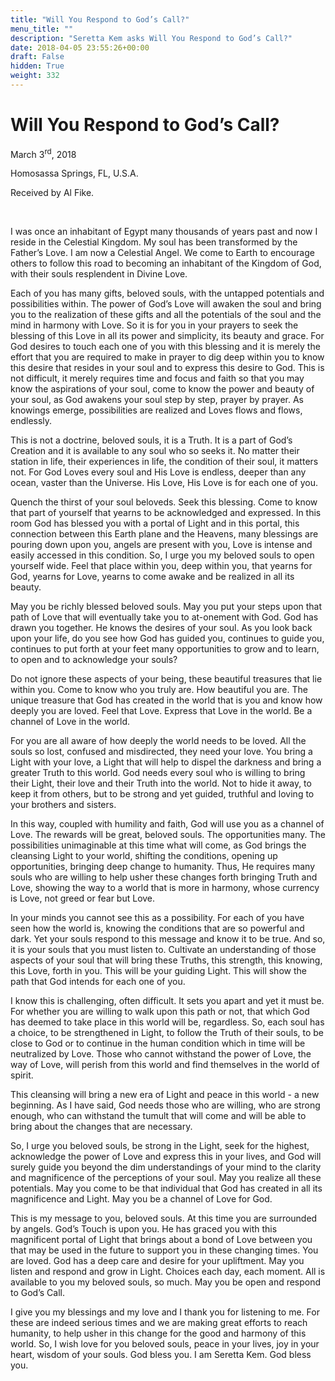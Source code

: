 ```yaml
---
title: "Will You Respond to God’s Call?"
menu_title: ""
description: "Seretta Kem asks Will You Respond to God’s Call?"
date: 2018-04-05 23:55:26+00:00
draft: False
hidden: True
weight: 332
---
```

# Will You Respond to God’s Call?

March 3<sup>rd</sup>, 2018

Homosassa Springs, FL, U.S.A.

Received by Al Fike.

 

I was once an inhabitant of Egypt many thousands of years past and now I reside in the Celestial Kingdom.  My soul has been transformed by the Father’s Love.  I am now a Celestial Angel.  We come to Earth to encourage others to follow this road to becoming an inhabitant of the Kingdom of God, with their souls resplendent in Divine Love.

Each of you has many gifts, beloved souls, with the untapped potentials and possibilities within.  The power of God’s Love will awaken the soul and bring you to the realization of these gifts and all the potentials of the soul and the mind in harmony with Love.  So it is for you in your prayers to seek the blessing of this Love in all its power and simplicity, its beauty and grace.  For God desires to touch each one of you with this blessing and it is merely the effort that you are required to make in prayer to dig deep within you to know this desire that resides in your soul and to express this desire to God.  This is not difficult, it merely requires time and focus and faith so that you may know the aspirations of your soul, come to know the power and beauty of your soul, as God awakens your soul step by step, prayer by prayer.  As knowings emerge, possibilities are realized and Loves flows and flows, endlessly.

This is not a doctrine, beloved souls, it is a Truth.  It is a part of God’s Creation and it is available to any soul who so seeks it. No matter their station in life, their experiences in life, the condition of their soul, it matters not.  For God Loves every soul and His Love is endless, deeper than any ocean, vaster than the Universe.  His Love, His Love is for each one of you.

Quench the thirst of your soul beloveds.  Seek this blessing.  Come to know that part of yourself that yearns to be acknowledged and expressed.  In this room God has blessed you with a portal of Light and in this portal, this connection between this Earth plane and the Heavens, many blessings are pouring down upon you, angels are present with you, Love is intense and easily accessed in this condition.  So, I urge you my beloved souls to open yourself wide.  Feel that place within you, deep within you, that yearns for God, yearns for Love, yearns to come awake and be realized in all its beauty.

May you be richly blessed beloved souls.  May you put your steps upon that path of Love that will eventually take you to at-onement with God.  God has drawn you together.  He knows the desires of your soul.  As you look back upon your life, do you see how God has guided you, continues to guide you, continues to put forth at your feet many opportunities to grow and to learn, to open and to acknowledge your souls?

Do not ignore these aspects of your being, these beautiful treasures that lie within you.  Come to know who you truly are. How beautiful you are. The unique treasure that God has created in the world that is you and know how deeply you are loved.  Feel that Love.  Express that Love in the world.  Be a channel of Love in the world.

For you are all aware of how deeply the world needs to be loved.  All the souls so lost, confused and misdirected, they need your love.  You bring a Light with your love, a Light that will help to dispel the darkness and bring a greater Truth to this world.  God needs every soul who is willing to bring their Light, their love and their Truth into the world.  Not to hide it away, to keep it from others, but to be strong and yet guided, truthful and loving to your brothers and sisters.  

In this way, coupled with humility and faith, God will use you as a channel of Love.  The rewards will be great, beloved souls.  The opportunities many.  The possibilities unimaginable at this time what will come, as God brings the cleansing Light to your world, shifting the conditions, opening up opportunities, bringing deep change to humanity.  Thus, He requires many souls who are willing to help usher these changes forth bringing Truth and Love, showing the way to a world that is more in harmony, whose currency is Love, not greed or fear but Love. 

In your minds you cannot see this as a possibility.  For each of you have seen how the world is, knowing the conditions that are so powerful and dark.  Yet your souls respond to this message and know it to be true.  And so, it is your souls that you must listen to.  Cultivate an understanding of those aspects of your soul that will bring these Truths, this strength, this knowing, this Love, forth in you.  This will be your guiding Light.  This will show the path that God intends for each one of you.

I know this is challenging, often difficult.  It sets you apart and yet it must be.  For whether you are willing to walk upon this path or not, that which God has deemed to take place in this world will be, regardless.  So, each soul has a choice, to be strengthened in Light, to follow the Truth of their souls, to be close to God or to continue in the human condition which in time will be neutralized by Love. Those who cannot withstand the power of Love, the way of Love, will perish from this world and find themselves in the world of spirit.

This cleansing will bring a new era of Light and peace in this world - a new beginning. As I have said, God needs those who are willing, who are strong enough, who can withstand the tumult that will come and will be able to bring about the changes that are necessary. 

So, I urge you beloved souls, be strong in the Light, seek for the highest, acknowledge the power of Love and express this in your lives, and God will surely guide you beyond the dim understandings of your mind to the clarity and magnificence of the perceptions of your soul.  May you realize all these potentials.  May you come to be that individual that God has created in all its magnificence and Light.  May you be a channel of Love for God.

This is my message to you, beloved souls.  At this time you are surrounded by angels.  God’s Touch is upon you.  He has graced you with this magnificent portal of Light that brings about a bond of Love between you that may be used in the future to support you in these changing times.  You are loved.  God has a deep care and desire for your upliftment.  May you listen and respond and grow in Light.  Choices each day, each moment.  All is available to you my beloved souls, so much.  May you be open and respond to God’s Call.

I give you my blessings and my love and I thank you for listening to me.  For these are indeed serious times and we are making great efforts to reach humanity, to help usher in this change for the good and harmony of this world.  So, I wish love for you beloved souls, peace in your lives, joy in your heart, wisdom of your souls.  God bless you. I am Seretta Kem.  God bless you.

